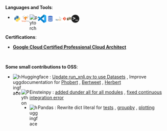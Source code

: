 

**Languages and Tools**:
* <img align="left" alt="Python" width="26px" src="https://raw.githubusercontent.com/github/explore/80688e429a7d4ef2fca1e82350fe8e3517d3494d/topics/python/python.png" /><img align="left" alt="tensorflow" width="26px" src="https://raw.githubusercontent.com/github/explore/80688e429a7d4ef2fca1e82350fe8e3517d3494d/topics/tensorflow/tensorflow.png" /><img align="left" alt="pytorch" width="26px" src="https://avatars0.githubusercontent.com/u/21003710?s=200&v=4" /><img align="left" alt="Visual Studio Code" width="26px" src="https://raw.githubusercontent.com/github/explore/80688e429a7d4ef2fca1e82350fe8e3517d3494d/topics/visual-studio-code/visual-studio-code.png" />
<img align="left" alt="SQL" width="26px" src="https://raw.githubusercontent.com/github/explore/80688e429a7d4ef2fca1e82350fe8e3517d3494d/topics/sql/sql.png" /><img align="left" alt="MySQL" width="26px" src="https://raw.githubusercontent.com/github/explore/80688e429a7d4ef2fca1e82350fe8e3517d3494d/topics/mysql/mysql.png" /><img align="left" alt="Git" width="26px" src="https://raw.githubusercontent.com/github/explore/80688e429a7d4ef2fca1e82350fe8e3517d3494d/topics/git/git.png" /><img align="left" alt="Terminal" width="26px" src="https://raw.githubusercontent.com/github/explore/80688e429a7d4ef2fca1e82350fe8e3517d3494d/topics/terminal/terminal.png" />
<br>  

**Certifications**:
* **[Google Cloud Certified Professional Cloud Architect](https://www.credential.net/9802e360-3f3b-4686-a511-0b54b60c548c?_ga=2.15308403.435192838.1647837801-1965824620.1647837801)**

<br> 

**Some small contributions to OSS**:
* Huggingface <img align="left" alt="huggingface" width="26px" src="https://github.githubassets.com/images/icons/emoji/unicode/1f917.png" />: [Update run_xnli.py to use Datasets](https://github.com/huggingface/transformers/pull/9829) , Improve documentation for [Phobert](https://github.com/huggingface/transformers/pull/9427) , [Bertweet](https://github.com/huggingface/transformers/pull/9379) , [Herbert](https://github.com/huggingface/transformers/pull/9428)

* Einsteinpy <img align="left" alt="Python" width="26px" src="https://avatars.githubusercontent.com/u/47172316?s=200&v=4" />: [added dunder all for all modules](https://github.com/einsteinpy/einsteinpy/pull/547) , [fixed continuous integration error](https://github.com/einsteinpy/einsteinpy/pull/547#issuecomment-753781344) 

* Pandas <img align="left" alt="huggingface" width="26px" src="https://avatars.githubusercontent.com/u/21206976?s=200&v=4" />: Rewrite dict literal for [tests](https://github.com/pandas-dev/pandas/pull/38207) , [groupby](https://github.com/pandas-dev/pandas/pull/38205) , [plotting](https://github.com/pandas-dev/pandas/pull/38188)
